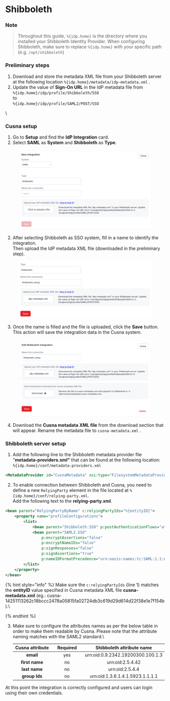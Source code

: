 # Shibboleth

### Note

> Throughout this guide, `%{idp.home}` is the directory where you installed your Shibboleth Identity Provider. When configuring Shibboleth, make sure to replace `%{idp.home}` with your specific path (e.g. `/opt/shibboleth`)

### Preliminary steps

1. Download and store the metadata XML file from your Shibboleth server at the following location `%{idp.home}/metadata/idp-metadata.xml` .
2. Update the value of **Sign-On URL** in the IdP metadata file from\
   `%{idp.home}/idp/profile/Shibboleth/SSO` \
   to\
   `%{idp.home}/idp/profile/SAML2/POST/SSO`&#x20;

\


### Cusna setup

1. Go to **Setup** and find the **IdP Integration** card.&#x20;
2. Select **SAML** as **System** and  **Shibboleth** as **Type**.

<figure><img src="../../.gitbook/assets/Shibboleth_setup (1).png" alt="" width="563"><figcaption></figcaption></figure>

2. After selecting Shibboleth as SSO system, fill in a name to identify the integration. \
   Then upload the IdP metadata XML file (downloaded in the preliminary step).

<figure><img src="../../.gitbook/assets/Shibboleth_setup_filled.png" alt="" width="563"><figcaption></figcaption></figure>

3. Once the name is filled and the file is uploaded, click the **Save** button. This action will save the integration data in the Cusna system.

<figure><img src="../../.gitbook/assets/Shibboleth_setup_download_metadata.png" alt="" width="563"><figcaption></figcaption></figure>

4. Download the **Cusna metadata XML file** from the download section that will appear. Rename the metadata file to `cusna-metadata.xml` .

### Shibboleth server setup

1. Add the following line to the Shibboleth metadata provider file "**metadata-providers.xml"** that can be found at the following location:\
   `%{idp.home}/conf/metadata-providers.xml`&#x20;

```xml
<MetadataProvider id="CusnaMetadata" xsi:type="FilesystemMetadataProvider" metadataFile="%{idp.home}/metadata/cusna-metadata.xml">
```

2. To enable connection between Shibboleth and Cusna, you need to define a new `RelyingParty` element in the file located at `%{idp.home}/conf/relying-party.xml`. \
   Add the following text to the **relying-party.xml**.

```xml
<bean parent="RelyingPartyByName" c:relyingPartyIds="%{entityID}">
    <property name="profileConfigurations">
        <list>
            <bean parent="Shibboleth.SSO" p:postAuthenticationFlows="attribute-release" />
            <bean parent="SAML2.SSO" 
                p:encryptAssertions="false" 
                p:encryptNameIDs="false" 
                p:signResponses="false" 
                p:signAssertions="true" 
                p:nameIDFormatPrecedence="urn:oasis:names:tc:SAML:1.1:nameid-format:emailAddress" />
        </list>
    </property>
</bean>
```

{% hint style="info" %}
Make sure the `c:relyingPartyIds` (line 1) matches the **entityID** value specified in Cusna metadata XML file **cusna-metadata.xml** (eg.: cusna-14251113262c18bccc2478a05815fa02724db3c619d29d614d22f38e1e7f154b).\

{% endhint %}

3.  Make sure to configure the attributes names as per the below table in order to make them readable by Cusna. Please note that the attribute naming matches with the SAML2 standard.\


    <table><thead><tr><th width="162" align="center">Cusna attribute</th><th width="113" align="center">Required</th><th align="center">Shibboleth attribute name</th></tr></thead><tbody><tr><td align="center"><strong>email</strong></td><td align="center">yes</td><td align="center">urn:oid:0.9.2342.19200300.100.1.3</td></tr><tr><td align="center"><strong>first name</strong></td><td align="center">no</td><td align="center">urn:oid:2.5.4.42</td></tr><tr><td align="center"><strong>last name</strong></td><td align="center">no</td><td align="center">urn:oid:2.5.4.4</td></tr><tr><td align="center"><strong>group Ids</strong></td><td align="center">no</td><td align="center">urn:oid:1.3.6.1.4.1.5923.1.1.1.1</td></tr></tbody></table>



At this point the integration is correctly configured and users can login using their own credentials.
